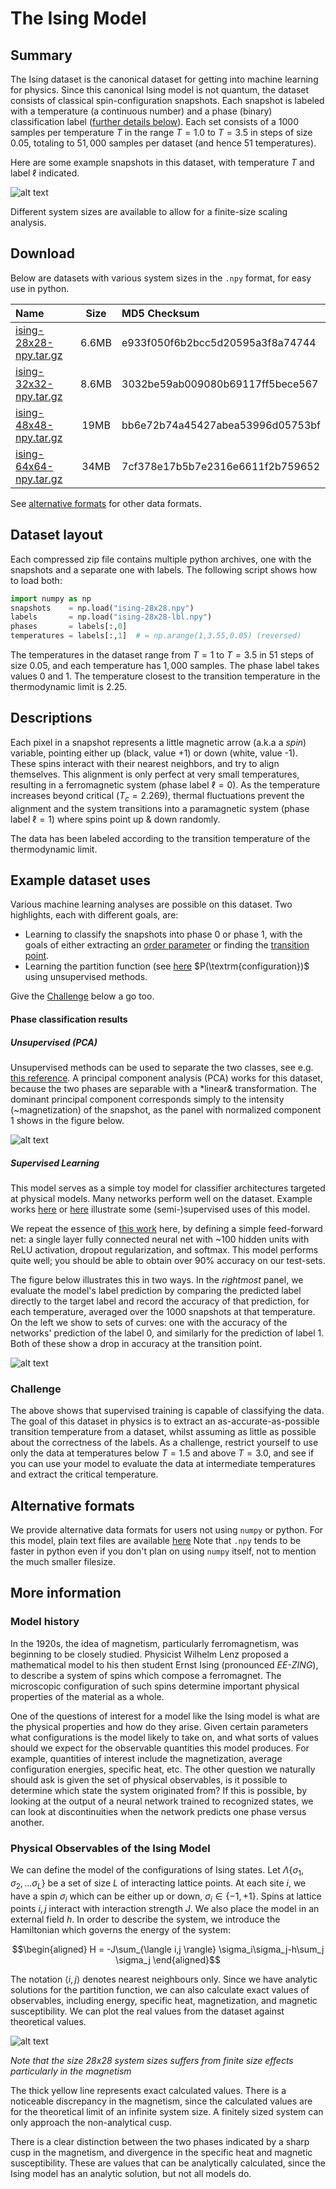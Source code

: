 # The Ising Model

## Summary
The Ising dataset is the canonical dataset for getting into machine learning for physics. Since this canonical Ising model is not quantum, the dataset consists of classical spin-configuration snapshots. Each snapshot is labeled with a temperature (a continuous number) and a phase (binary) classification label ([further details below](#Descriptions)). Each set consists of a 1000 samples per temperature $T$ in the range $T = 1.0$ to $T=3.5$ in steps of size $0.05$, totaling to $51,000$ samples per dataset (and hence 51 temperatures).

Here are some example snapshots in this dataset, with temperature $T$ and label $\ell$ indicated.

![alt text](imgs/IsingExamples.png "Example snapshots of 28x28 Ising data")

Different system sizes are available to allow for a finite-size scaling analysis.

## Download
<!-- If you use this dataset for a publication, please cite the ... -->

Below are datasets with various system sizes in the `.npy` format, for easy use in python.

| Name  	|  Size 	|  MD5 Checksum  	|
| :--- | :---: | :--- |
| [ising-28x28-npy.tar.gz](https://github.com/quantumdata/data/releases/tag/v0.1-ising-npy) | 6.6MB  	| e933f050f6b2bcc5d20595a3f8a74744  	|
| [ising-32x32-npy.tar.gz](https://github.com/quantumdata/data/releases/tag/v0.1-ising-npy)  | 8.6MB  	| 3032be59ab009080b69117ff5bece567  	|
| [ising-48x48-npy.tar.gz](https://github.com/quantumdata/data/releases/tag/v0.1-ising-npy)  | 19MB  	| bb6e72b74a45427abea53996d05753bf  	|
| [ising-64x64-npy.tar.gz](https://github.com/quantumdata/data/releases/tag/v0.1-ising-npy)  | 34MB  	| 7cf378e17b5b7e2316e6611f2b759652  	|

See [alternative formats](#alternative-formats) for other data formats.

## Dataset layout
Each compressed zip file contains multiple python archives, one with the snapshots and a separate one with labels. The following script shows how to load both:

```python
import numpy as np
snapshots    = np.load("ising-28x28.npy")
labels       = np.load("ising-28x28-lbl.npy")
phases       = labels[:,0]
temperatures = labels[:,1]  # = np.arange(1,3.55,0.05) (reversed)
```

The temperatures in the dataset range from $T=1$ to $T=3.5$ in $51$ steps of size $0.05$, and each temperature has $1,000$ samples. The phase label takes values $0$ and $1$. The temperature closest to the transition temperature in the thermodynamic limit is $2.25$.

## Descriptions
Each pixel in a snapshot represents a little magnetic arrow (a.k.a a *spin*) variable, pointing either up (black, value +1) or down (white, value -1). These spins interact with their nearest neighbors, and try to align themselves. This alignment is only perfect at very small temperatures, resulting in a ferromagnetic system (phase label $\ell = 0$). As the temperature increases beyond critical ($T_c = 2.269$), thermal fluctuations prevent the alignment and the system transitions into a paramagnetic system (phase label $\ell = 1$) where spins point up & down randomly.

The data has been labeled according to the transition temperature of the thermodynamic limit.

## Example dataset uses

Various machine learning analyses are possible on this dataset. Two highlights, each with different goals, are:
* Learning to classify the snapshots into phase 0 or phase 1, with the goals of either extracting an [order parameter](https://en.wikipedia.org/wiki/Phase_transition#Order_parameters) or finding the [transition point](https://en.wikipedia.org/wiki/Phase_transition).
* Learning the partition function (see [here](https://en.wikipedia.org/wiki/Partition_function_(statistical_mechanics)) $P(\textrm{configuration})$ using unsupervised methods.

Give the [Challenge](#Challenge) below a go too.

#### Phase classification results

##### Unsupervised (PCA)
Unsupervised methods can be used to separate the two classes, see e.g. [this reference](https://arxiv.org/abs/1606.00318). A principal component analysis (PCA) works for this dataset, because the two phases are separable with a *linear& transformation. The dominant principal component corresponds simply to the intensity (~magnetization) of the snapshot, as the panel with normalized component 1 shows in the figure below.

![alt text](imgs/IsingPCAExample.png "PCA analysis of the 64x64 dataset")

##### Supervised Learning
This model serves as a simple toy model for classifier architectures targeted at physical models. Many networks perform well on the dataset. Example works [here](https://arxiv.org/abs/1605.01735) or [here](https://arxiv.org/abs/1610.02048) illustrate some (semi-)supervised uses of this model.

We repeat the essence of [this work](https://arxiv.org/abs/1605.01735) here, by defining a simple feed-forward net: a single layer fully connected neural net with ~100 hidden units with ReLU activation, dropout regularization, and softmax. This model performs quite well; you should be able to obtain over 90% accuracy on our test-sets.

The figure below illustrates this in two ways. In the *rightmost* panel, we evaluate the model's label prediction by comparing the predicted label directly to the target label and record the accuracy of that prediction, for each temperature, averaged over the 1000 snapshots at that temperature. On the left we show to sets of curves: one with the accuracy of the networks' prediction of the label 0, and similarly for the prediction of label 1. Both of these show a drop in accuracy at the transition point.

![alt text](imgs/Ising_Nature_Example.png "Network accuracy/output versus temperature")

### Challenge
The above shows that supervised training is capable of classifying the data. The goal of this dataset in physics is to extract an as-accurate-as-possible transition temperature from a dataset, whilst assuming as little as possible about the correctness of the labels. As a challenge, restrict yourself to use only the data at temperatures below $T=1.5$ and above $T=3.0$, and see if you can use your model to evaluate the data at intermediate temperatures and extract the critical temperature.

## Alternative formats
We provide alternative data formats for users not using `numpy` or python. For this model, plain text files are available [here](https://github.com/quantumdata/data/releases/tag/v0.1-ising-txt) Note that `.npy` tends to be faster in python even if you don't plan on using `numpy` itself, not to mention the much smaller filesize.

## More information
### Model history
In the 1920s, the idea of magnetism, particularly ferromagnetism, was beginning to be closely studied. Physicist Wilhelm Lenz proposed a mathematical model to his then student Ernst Ising (pronounced *EE-ZING*), to describe a system of spins which compose a ferromagnet. The microscopic configuration of such spins determine important physical properties of the material as a whole.

One of the questions of interest for a model like the Ising model is what are the physical properties and how do they arise. Given certain parameters what configurations is the model likely to take on, and what sorts of values should we expect for the observable quantities this model produces. For example, quantities of interest include the magnetization, average configuration energies, specific heat, etc. The other question we naturally should ask is given the set of physical observables, is it possible to determine which state the system originated from? If this is possible, by looking at the output of a neural network trained to recognized states, we can look at discontinuities when the network predicts one phase versus another.

### Physical Observables of the Ising Model

We can define the model of the configurations of Ising states. Let $\Lambda \{ \sigma_1, \sigma_2, ... \sigma_L \}$ be a set of size $L$ of interacting lattice points. At each site $i$, we have a spin $\sigma_i$ which can be either up or down, $\sigma_i \in \{ -1, +1 \}$. Spins at lattice points $i,j$ interact with interaction strength $J$. We also place the model in an external field $h$. In order to describe the system, we introduce the Hamiltonian which governs the energy of the system:

$$\begin{aligned}
  H = -J\sum_{\langle i,j \rangle} \sigma_i\sigma_j-h\sum_j \sigma_j
\end{aligned}$$

The notation $\langle i,j \rangle$ denotes nearest neighbours only. Since we have analytic solutions for the partition function, we can also calculate exact values of observables, including energy, specific heat, magnetization, and magnetic susceptibility. We can plot the real values from the dataset against theoretical values.

![alt text](imgs/Ising_Thermo.png "Thermodynamic properties of our data vs. Theoretical")

*Note that the size 28x28 system sizes suffers from finite size effects particularly in the magnetism*

The thick yellow line represents exact calculated values. There is a noticeable discrepancy in the magnetism, since the calculated values are for the theoretical limit of an infinite system size. A finitely sized system can only approach the non-analytical cusp.

There is a clear distinction between the two phases indicated by a sharp cusp in the magnetism, and divergence in the specific heat and magnetic susceptibility. These are values that can be analytically calculated, since the Ising model has an analytic solution, but not all models do.
